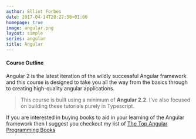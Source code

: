 ```yaml
---
author: Elliot Forbes
date: 2017-04-14T20:27:58+01:00
homepage: true
image: angular.png
layout: simple
series: angular
title: Angular
---
```


#### Course Outline

Angular 2 is the latest iteration of the wildly successful Angular framework and
this course is designed to take you all the way from the basics through to
creating high-quality angular applications.

> This course is built using a minimum of **Angular 2.2**. I've also focused on
> building these tutorials purely in Typescript.

If you are interested in buying books to aid in your learning of the Angular
framework then I suggest you checkout my list of
[The Top Angular Programming Books](/typescript/angular/best-books-for-learning-angular/)
